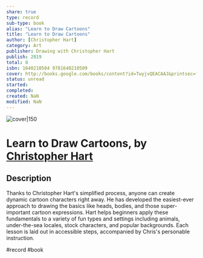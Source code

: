 ```yaml
---
share: true
type: record
sub-type: book
alias: "Learn to Draw Cartoons"
title: "Learn to Draw Cartoons"
author: [Christopher Hart]
category: Art
publisher: Drawing with Christopher Hart
publish: 2019
total: 0
isbn: 1640210504 9781640210509
cover: http://books.google.com/books/content?id=TwyjvQEACAAJ&printsec=frontcover&img=1&zoom=1&source=gbs_api
status: unread
started:
completed:
created: NaN 
modified: NaN
---
```


![cover|150](http://books.google.com/books/content?id=TwyjvQEACAAJ&printsec=frontcover&img=1&zoom=1&source=gbs_api)

# Learn to Draw Cartoons, by [Christopher Hart](Christopher%20Hart.md)

## Description
Thanks to Christopher Hart's simplified process, anyone can create dynamic cartoon characters right away. He has developed the easiest-ever approach to drawing the basics like heads, bodies, and those super-important cartoon expressions. Hart helps beginners apply these fundamentals to a variety of fun types and settings including animals, under-the-sea locales, stock characters, and popular backgrounds. Each lesson is laid out in accessible steps, accompanied by Chris's personable instruction.

#record #book